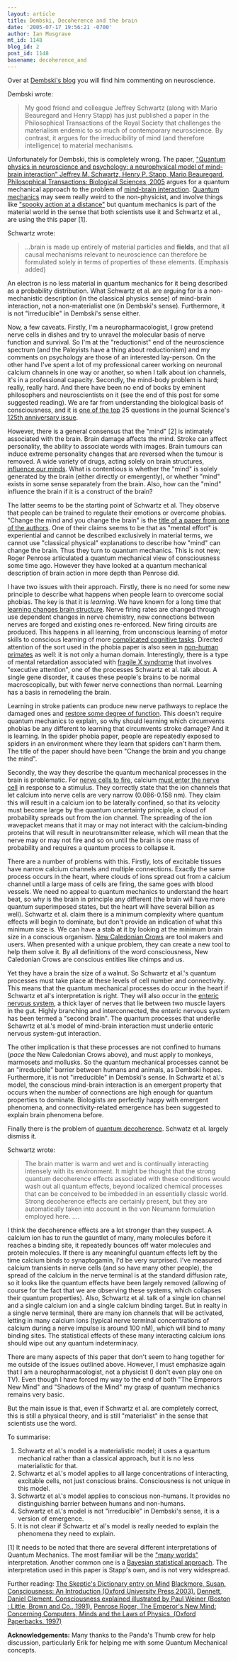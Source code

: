 ```yaml
---
layout: article
title: Dembski, Decoherence and the brain
date: '2005-07-17 19:56:21 -0700'
author: Ian Musgrave
mt_id: 1148
blog_id: 2
post_id: 1148
basename: decoherence_and
---
```

Over at [ Dembski's blog](http://www.uncommondescent.com/index.php/archives/189) you will find him commenting on neuroscience.

Dembski wrote:

> My good friend and colleague Jeffrey Schwartz (along with Mario Beauregard and Henry Stapp) has just published a paper in the Philosophical Transactions of the Royal Society that challenges the materialism endemic to so much of contemporary neuroscience. By contrast, it argues for the irreducibility of mind (and therefore intelligence) to material mechanisms.

Unfortunately for Dembski, this is completely wrong. The paper,  ["Quantum physics in neuroscience and psychology: a neurophysical model of mind-brain interaction" Jeffrey M. Schwartz, Henry P. Stapp, Mario Beauregard, Philosophical Transactions: Biological Sciences, 2005](http://www.journals.royalsoc.ac.uk/media/NP330RLWQR1QXT6KDUCY/Contributions/F/L/8/G/FL8G2B86YKBXHT3M.pdf) argues for a quantum mechanical approach to the problem of [mind-brain interaction](http://skepdic.com/mind.html). [Quantum mechanics](http://en.wikipedia.org/wiki/Quantum_mechanics) may seem really weird to the non-physicist, and involve things like ["spooky action at a distance"](http://en.wikipedia.org/wiki/Action_at_a_distance_(physics)#Quantum_mechanics) but quantum mechanics is part of the material world in the sense that both scientists use it and Schwartz et al., are using the this paper \[1\]. 

Schwartz wrote:

> ...brain is made up entirely of material particles and **fields**, and that all causal mechanisms relevant to neuroscience can therefore be formulated solely in terms of properties of these elements. (Emphasis added)

An electron is no less material in quantum mechanics for it being described as a probability distribution. What Schwartz et al. are arguing for is a non-mechanistic description (in the classical physics sense) of mind-brain interaction, not a non-materialist one (in Dembski's sense). Furthermore, it is not "irreducible" in Dembski's sense either.

Now, a few caveats. Firstly, I'm a neuropharmacologist, I grow pretend nerve cells in dishes and try to unravel the molecular basis of nerve function and survival. So I'm at the "reductionist" end of the neuroscience spectrum (and the Paleyists have a thing about reductionism) and my comments on psychology are those of an interested lay-person. On the other hand I've spent a lot of my professional career working on neuronal calcium channels in one way or another, so when I talk about ion channels, it's in a professional capacity. Secondly, the mind-body problem is hard; really, really hard. And there have been no end of books by eminent philosophers and neuroscientists on it (see the end of this post for some suggested reading). We are far from understanding the biological basis of consciousness, and it is [one of the top](http://www.sciencemag.org/cgi/content/full/309/5731/79) 25 questions in the journal Science's [125th anniversary issue](http://www.sciencemag.org/sciext/125th/). 

However, there is a general consensus that the "mind" \[2\] is intimately associated with the brain. Brain damage affects the mind. Stroke can affect personality, the ability to associate words with images. Brain tumours can induce extreme personality changes that are reversed when the tumour is removed. A wide variety of drugs, acting solely on brain structures, [influence our minds](http://www.susanblackmore.co.uk/journalism/NSintox.htm). What is contentious is whether the "mind" is solely generated by the brain (either directly or emergently), or whether "mind" exists in some sense separately from the brain. Also, how can the "mind" influence the brain if it is a construct of the brain?

The latter seems to be the starting point of Schwartz et al. They observe that people can be trained to regulate their emotions or overcome phobias. "Change the mind and you change the brain" is the [title of a paper from one of the authors](http://www.ncbi.nlm.nih.gov/entrez/query.fcgi?cmd=Retrieve&amp;db=pubmed&amp;dopt=Abstract&amp;list_uids=12595193&amp;query_hl=4). One of their claims seems to be that as "mental effort" is experiential and cannot be described exclusively in material terms, we cannot use "classical physical" explanations to describe how "mind" can change the brain. Thus they turn to quantum mechanics. This is not new; Roger Penrose articulated a quantum mechanical view of consciousness some time ago. However they have looked at a quantum mechanical description of brain action in more depth than Penrose did.

I have two issues with their approach. Firstly, there is no need for some new principle to describe what happens when people learn to overcome social phobias. The key is that it is _learning_. We have known for a long time that [learning changes brain structure](http://www.nap.edu/html/howpeople1/ch5.html). Nerve firing rates are changed through use dependent changes in nerve chemistry, new connections between nerves are forged and existing ones re-enforced. New firing circuits are produced. This happens in all learning, from unconscious learning of motor skills to conscious learning of more [complicated cognitive tasks](http://ajp.psychiatryonline.org/cgi/reprint/154/2/156). Directed attention of the sort used in the phobia paper is also seen in [non-human primates](http://www.ncbi.nlm.nih.gov/entrez/query.fcgi?cmd=Retrieve&amp;db=pubmed&amp;dopt=Abstract&amp;list_uids=8941958&amp;query_hl=18) as well: it is not only a human domain. Interestingly, there is a type of mental retardation associated with [fragile X syndrome](http://www.ncbi.nlm.nih.gov/entrez/query.fcgi?cmd=Retrieve&amp;db=pubmed&amp;dopt=Abstract&amp;list_uids=12953297&amp;query_hl=2) that involves "executive attention", one of the processes Schwartz et al. talk about. A single gene disorder, it causes these people's brains to be normal  
macroscopically, but with fewer nerve connections than normal. Learning has a basis in remodeling the brain. 

Learning in stroke patients can produce new nerve pathways to replace the damaged ones and [restore some degree of function](http://www.healthsystem.virginia.edu/uvahealth/news_heartcare/0501hc.cfm). This doesn't require quantum mechanics to explain, so why should learning which circumvents phobias be any different to learning that circumvents stroke damage? And it is learning. In the spider phobia paper, people are repeatedly exposed to spiders in an environment where they learn that spiders can't harm them. The title of the paper should have been "Change the brain and you change the mind".

Secondly, the way they describe the quantum mechanical processes in the brain is problematic. For [nerve cells to fire](http://www.virtuallaboratory.net/OmniaCellula/Contents/Topic6-4_Signaling.htm), calcium [must enter the nerve cell](http://149.142.237.180/labs/jmonck/home/pitnss.htm) in response to a stimulus. They correctly state that the ion channels that let calcium into nerve cells are very narrow (0.086-0.158 nm). They claim this will result in a calcium ion to be laterally confined, so that its velocity must become large by the quantum uncertainty principle, a cloud of probability spreads out from the ion channel. The spreading of the ion wavepacket means that it may or may not interact with the calcium-binding proteins that will result in neurotransmitter release, which will mean that the nerve may or may not fire and so on until the brain is one mass of probability and requires a quantum process to collapse it.

There are a number of problems with this. Firstly, lots of excitable tissues have narrow calcium channels and multiple connections. Exactly the same process occurs in the heart, where clouds of ions spread out from a calcium channel until a large mass of cells are firing, the same goes with blood vessels. We need no appeal to quantum mechanics to understand the heart beat, so why is the brain in principle any different (the brain will have more quantum superimposed states, but the heart will have several billion as well). Schwartz et al. claim there is a minimum complexity where quantum effects will begin to dominate, but don't provide an indication of what this minimum size is. We can have a stab at it by looking at the minimum brain size in a conscious organism. [New Caledonian Crows](http://users.ox.ac.uk/~kgroup/tools/tools_main.html) are tool makers and users. When presented with a unique problem, they can create a new tool to help them solve it. By all definitions of the word consciousness, New Caledonian Crows are conscious entities like chimps and us. 

Yet they have a brain the size of a walnut. So Schwartz et al.'s quantum processes must take place at these levels of cell number and connectivity. This means that the quantum mechanical processes do occur in the heart if Schwartz et al's interpretation is right. They will also occur in the [enteric nervous system](http://www.hosppract.com/issues/1999/07/gershon.htm), a thick layer of nerves that lie between two muscle layers in the gut. Highly branching and interconnected, the enteric nervous system has been termed a "second brain". The quantum processes that underlie Schawrtz et al.'s model of mind-brain interaction must underlie enteric nervous system-gut interaction.

The other implication is that these processes are not confined to humans (_pace_ the New Caledonian Crows above), and must apply to monkeys, marmosets and mollusks. So the quantum mechanical processes cannot be an "irreducible" barrier between humans and animals, as Dembski hopes. Furthermore, it is not "irreducible" in Dembski's sense. In Schwartz et al.'s model, the conscious mind-brain interaction is an emergent property that occurs when the number of connections are high enough for quantum properties to dominate. Biologists are perfectly happy with emergent phenomena, and connectivity-related emergence has been suggested to explain brain phenomena before.

Finally there is the problem of [quantum decoherence]( http://en.wikipedia.org/wiki/Quantum_decoherence). Schwatz et al. largely dismiss it.


Schwartz wrote:

>  The brain matter is warm and wet and is continually interacting intensely with its environment. It might be thought that the strong quantum decoherence effects associated with these conditions would wash out all quantum effects, beyond localized chemical processes that can be conceived to be imbedded in an essentially classic world. Strong decoherence effects are certainly present, but they are automatically taken into account in the von Neumann formulation employed here. ....

I think the decoherence effects are a lot stronger than they suspect. A calcium ion has to run the gauntlet of many, many molecules before it reaches a binding site, it repeatedly bounces off water molecules and protein molecules. If there is any meaningful quantum effects left by the time calcium binds to synaptogamin, I'd be very surprised. I've measured calcium transients in nerve cells (and so have many other people), the spread of the calcium in the nerve terminal is at the standard diffusion rate, so it looks like the quantum effects have been largely removed (allowing of course for the fact that we are observing these systems, which collapses their quantum properties). Also, Schwartz et al. talk of a single ion channel and a single calcium ion and a single calcium binding target. But in realty in a single nerve terminal, there are many ion channels that will be activated, letting in many calcium ions (typical nerve terminal concentrations of calcium during a nerve impulse is around 100 nM), which will bind to many binding sites. The statistical effects of these many interacting calcium ions should wipe out any quantum indeterminacy.

There are many aspects of this paper that don't seem to hang together for me outside of the issues outlined above. However, I must emphasize again that I am a neuropharmacologist, not a physicist (I don't even play one on TV). Even though I have forced my way to the end of both "The Emperors New Mind" and "Shadows of the Mind" my grasp of quantum mechanics remains very basic.

But the main issue is that, even if Schwartz et al. are completely correct, this is still a physical theory, and is still "materialist" in the sense that scientists use the word.

To summarise:
1) Schwartz et al.'s model is a materialistic model; it uses a quantum mechanical rather than a classical approach, but it is no less materialistic for that.
2) Schwartz et al.'s model applies to all large concentrations of interacting, excitable cells, not just conscious brains. Consciousness is not unique in this model.
3) Schwartz et al.'s model applies to conscious non-humans. It provides no distinguishing barrier between humans and non-humans.
4) Schwartz et al.'s model is not "irreducible" in Dembski's sense, it is a version of emergence.
5) It is not clear if Schwartz et al's model is really needed to explain the phenomena they need to explain.

\[1\] It needs to be noted that there are several different interpretations of Quantum Mechanics. The most familiar will be the ["many worlds"](http://www.arxiv.org/abs/quant-ph/0405161 ) interpretation. Another common one is a [Bayesian statistical approach](http://www.arxiv.org/abs/quant-ph/0106166). The interpretation used in this paper is Stapp's own, and is not very widespread.

Further reading:
[The Skeptic's Dictionary entry on Mind]( http://www.skepdic.com/mind.html)
[Blackmore, Susan. Consciousness: An Introduction (Oxford University Press 2003).]( http://www.amazon.com/exec/obidos/ISBN=019515343X/roberttoddcarrolA/)
[Dennett, Daniel Clement. Consciousness explained illustrated by Paul Weiner (Boston : Little, Brown and Co., 1991).]( http://www.amazon.com/exec/obidos/ISBN=0316180661/roberttoddcarrolA/)
[Penrose Roger, The Emperor's New Mind: Concerning Computers, Minds and the Laws of Physics, (Oxford Paperbacks. 1997)]( http://www.amazon.co.uk/exec/obidos/ASIN/0192861980)

**Acknowledgements:** Many thanks to the Panda's Thumb crew for help discussion, particularly Erik for helping me with some Quantum Mechanical concepts.
